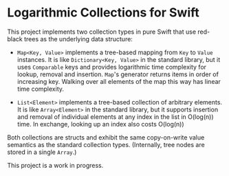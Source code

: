# Logarithmic Collections for Swift

This project implements two collection types in pure Swift that use red-black trees as the underlying data structure:

- `Map<Key, Value>` implements a tree-based mapping from `Key` to `Value` instances. 
  It is like `Dictionary<Key, Value>` in the standard library, but it uses `Comparable` keys and provides 
  logarithmic time complexity for lookup, removal and insertion. `Map`'s generator returns items in order of 
  increasing key. Walking over all elements of the map this way has linear time complexity.

- `List<Element>` implements a tree-based collection of arbitrary elements. It is like `Array<Element>` in the standard library,
  but it supports insertion and removal of individual elements at any index in the list in O(log(n)) time. In exchange,
  looking up an index also costs O(log(n))

Both collections are structs and exhibit the same copy-on-write value semantics as the standard collection types.
(Internally, tree nodes are stored in a single `Array`.)

This project is a work in progress. 

